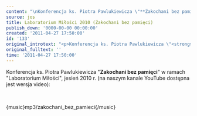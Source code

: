 ```yaml
---
content: "\nKonferencja ks. Piotra Pawlukiewicza \"**Zakochani bez pamięci**\" w ramach \"Laboratorium Miłości\", jesień 2010 r. (na naszym kanale YouTube dostępna jest wersja video):\n\r\n\n\_\n\r\n\n{music}mp3/zakochani_bez_pamieci{/music}\n"
source: jos
title: Laboratorium Miłości 2010 (Zakochani bez pamięci)
publish_down: '0000-00-00 00:00:00'
created: '2011-04-27 17:50:00'
id: '133'
original_introtext: "<p>Konferencja ks. Piotra Pawlukiewicza \"<strong>Zakochani bez pamięci</strong>\" w ramach \"Laboratorium Miłości\", jesień 2010 r. (na naszym kanale YouTube dostępna jest wersja video):</p>\r\n<p>\_</p>\r\n<p>{music}mp3/zakochani_bez_pamieci{/music}</p>"
original_fulltext: ''
time: '2011-04-27 17:50:00'
---
```

Konferencja ks. Piotra Pawlukiewicza "**Zakochani bez pamięci**" w ramach "Laboratorium Miłości", jesień 2010 r. (na naszym kanale YouTube dostępna jest wersja video):


 


{music}mp3/zakochani_bez_pamieci{/music}


<!--{{json:{"created_date":"2011-04-27 17:50:00","publish_down":"0000-00-00 00:00:00","id":"133"}}}-->